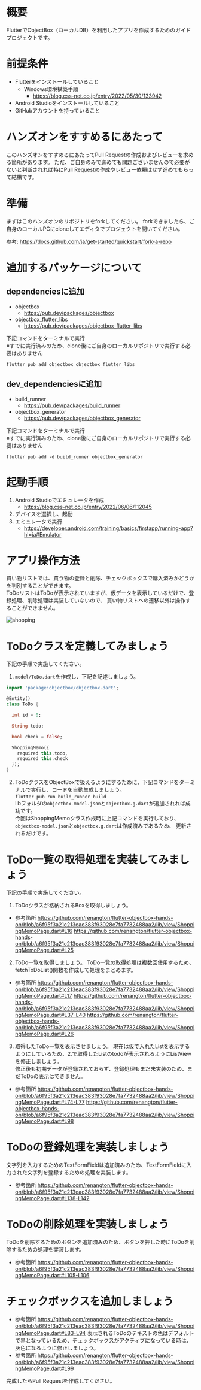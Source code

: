 # 概要

FlutterでObjectBox（ローカルDB）を利用したアプリを作成するためのガイドプロジェクトです。

# 前提条件

- Flutterをインストールしていること
    - Windows環境構築手順
        - https://blog.css-net.co.jp/entry/2022/05/30/133942
- Android Studioをインストールしていること
- GitHubアカウントを持っていること

# ハンズオンをすすめるにあたって

このハンズオンをすすめるにあたってPull Requestの作成およびレビューを求める箇所があります。 ただ、ご自身のみで進めても問題ございませんので必要がないと判断されれば特にPull Requestの作成やレビュー依頼はせず進めてもらって結構です。

# 準備

まずはこのハンズオンのリポジトリをforkしてください。 forkできましたら、ご自身のローカルPCにcloneしてエディタでプロジェクトを開いてください。

参考: https://docs.github.com/ja/get-started/quickstart/fork-a-repo

# 追加するパッケージについて

## dependenciesに追加

- objectbox
    - https://pub.dev/packages/objectbox
- objectbox_flutter_libs
    - https://pub.dev/packages/objectbox_flutter_libs

下記コマンドをターミナルで実行  
※すでに実行済みのため、clone後にご自身のローカルリポジトリで実行する必要はありません

`flutter pub add objectbox objectbox_flutter_libs`

## dev_dependenciesに追加

- build_runner
    - https://pub.dev/packages/build_runner
- objectbox_generator
    - https://pub.dev/packages/objectbox_generator

下記コマンドをターミナルで実行  
※すでに実行済みのため、clone後にご自身のローカルリポジトリで実行する必要はありません

`flutter pub add -d build_runner objectbox_generator`

# 起動手順

1. Android Studioでエミュレータを作成
    - https://blog.css-net.co.jp/entry/2022/06/06/112045
2. デバイスを選択し、起動
3. エミュレータで実行
    - https://developer.android.com/training/basics/firstapp/running-app?hl=ja#Emulator

# アプリ操作方法
買い物リストでは、買う物の登録と削除、チェックボックスで購入済みかどうかを判別することができます。  
ToDoリストはToDoが表示されていますが、仮データを表示しているだけで、登録処理、削除処理は実装していないので、
買い物リストへの遷移以外は操作することができません。

![shopping](https://user-images.githubusercontent.com/97335620/205461617-97ad735e-1230-43de-95b6-6ea4a12685f6.gif)

# ToDoクラスを定義してみましょう
下記の手順で実施してください。
1. `model/ToDo.dart`を作成し、下記を記述しましょう。
```dart
import 'package:objectbox/objectbox.dart';

@Entity()
class ToDo {

  int id = 0;

  String todo;

  bool check = false;

  ShoppingMemo({
    required this.todo,
    required this.check
  });
}
```
2. ToDoクラスをObjectBoxで扱えるようにするために、下記コマンドをターミナルで実行し、コードを自動生成しましょう。  
`flutter pub run build_runner build`  
libフォルダの`objectbox-model.json`と`objectbox.g.dart`が追加されれば成功です。  
今回はShoppingMemoクラス作成時に上記コマンドを実行しており、`objectbox-model.json`と`objectbox.g.dart`は作成済みであるため、
更新されるだけです。

# ToDo一覧の取得処理を実装してみましょう
下記の手順で実施してください。  
1. ToDoクラスが格納されるBoxを取得しましょう。 
- 参考箇所
https://github.com/renangton/flutter-objectbox-hands-on/blob/a6f95f3a21c213eac383f93028e7fa7732488aa2/lib/view/ShoppingMemoPage.dart#L16
https://github.com/renangton/flutter-objectbox-hands-on/blob/a6f95f3a21c213eac383f93028e7fa7732488aa2/lib/view/ShoppingMemoPage.dart#L25
2. ToDo一覧を取得しましょう。
ToDo一覧の取得処理は複数回使用するため、fetchToDoList()関数を作成して処理をまとめます。
- 参考箇所
https://github.com/renangton/flutter-objectbox-hands-on/blob/a6f95f3a21c213eac383f93028e7fa7732488aa2/lib/view/ShoppingMemoPage.dart#L17
https://github.com/renangton/flutter-objectbox-hands-on/blob/a6f95f3a21c213eac383f93028e7fa7732488aa2/lib/view/ShoppingMemoPage.dart#L37-L40
https://github.com/renangton/flutter-objectbox-hands-on/blob/a6f95f3a21c213eac383f93028e7fa7732488aa2/lib/view/ShoppingMemoPage.dart#L26
3. 取得したToDo一覧を表示させましょう。
現在は仮で入れたListを表示するようにしているため、2.で取得したList<ToDo>のtodoが表示されるようにListViewを修正しましょう。  
修正後も初期データが登録されておらず、登録処理もまだ未実装のため、まだToDoの表示はできません。
- 参考箇所
https://github.com/renangton/flutter-objectbox-hands-on/blob/a6f95f3a21c213eac383f93028e7fa7732488aa2/lib/view/ShoppingMemoPage.dart#L74-L77
https://github.com/renangton/flutter-objectbox-hands-on/blob/a6f95f3a21c213eac383f93028e7fa7732488aa2/lib/view/ShoppingMemoPage.dart#L98

# ToDoの登録処理を実装しましょう
文字列を入力するためのTextFormFieldは追加済みのため、TextFormFieldに入力された文字列を登録するための処理を実装します。
- 参考箇所
https://github.com/renangton/flutter-objectbox-hands-on/blob/a6f95f3a21c213eac383f93028e7fa7732488aa2/lib/view/ShoppingMemoPage.dart#L138-L142

# ToDoの削除処理を実装しましょう
ToDoを削除するためのボタンを追加済みのため、ボタンを押した時にToDoを削除するための処理を実装します。
- 参考箇所
https://github.com/renangton/flutter-objectbox-hands-on/blob/a6f95f3a21c213eac383f93028e7fa7732488aa2/lib/view/ShoppingMemoPage.dart#L105-L106
    
# チェックボックスを追加しましょう
- 参考箇所
https://github.com/renangton/flutter-objectbox-hands-on/blob/a6f95f3a21c213eac383f93028e7fa7732488aa2/lib/view/ShoppingMemoPage.dart#L83-L94
表示されるToDoのテキストの色はデフォルトで黒となっているため、チェックボックスがアクティブになっている時は、灰色になるように修正しましょう。
- 参考箇所
https://github.com/renangton/flutter-objectbox-hands-on/blob/a6f95f3a21c213eac383f93028e7fa7732488aa2/lib/view/ShoppingMemoPage.dart#L99
    
完成したらPull Requestを作成してください。
